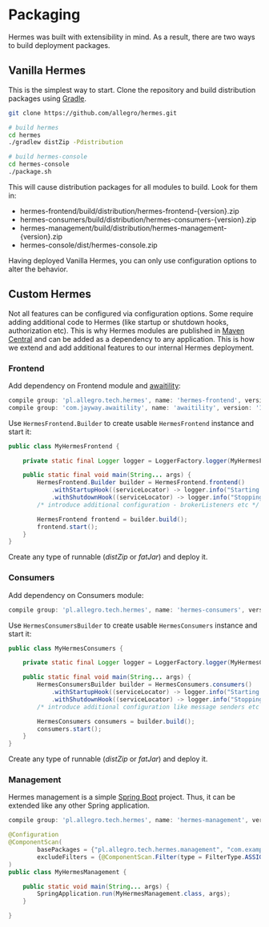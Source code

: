 # Packaging

Hermes was built with extensibility in mind. As a result, there are two ways to build deployment packages.

## Vanilla Hermes

This is the simplest way to start. Clone the repository and build distribution packages using [Gradle](http://gradle.org).

```bash
git clone https://github.com/allegro/hermes.git

# build hermes
cd hermes
./gradlew distZip -Pdistribution

# build hermes-console
cd hermes-console
./package.sh
```

This will cause distribution packages for all modules to build. Look for them in:

* hermes-frontend/build/distribution/hermes-frontend-{version}.zip
* hermes-consumers/build/distribution/hermes-consumers-{version}.zip
* hermes-management/build/distribution/hermes-management-{version}.zip
* hermes-console/dist/hermes-console.zip

Having deployed Vanilla Hermes, you can only use configuration options to alter the behavior.

## Custom Hermes

Not all features can be configured via configuration options. Some require adding additional code to Hermes (like startup
or shutdown hooks, authorization etc). This is why Hermes modules are published in [Maven Central](http://maven.org) and
can be added as a dependency to any application. This is how we extend and add additional features to our internal Hermes
deployment.

### Frontend

Add dependency on Frontend module and [awaitility](https://github.com/jayway/awaitility):

```groovy
compile group: 'pl.allegro.tech.hermes', name: 'hermes-frontend', version: versions.hermes
compile group: 'com.jayway.awaitility', name: 'awaitility', version: '1.6.1'
```

Use `HermesFrontend.Builder` to create usable `HermesFrontend` instance and start it:

```java
public class MyHermesFrontend {

    private static final Logger logger = LoggerFactory.logger(MyHermesFrontend.class);

    public static final void main(String... args) {
        HermesFrontend.Builder builder = HermesFrontend.frontend()
            .withStartupHook((serviceLocator) -> logger.info("Starting MyHermes"))
            .withShutdownHook((serviceLocator) -> logger.info("Stopping MyHermes"));
        /* introduce additional configuration - brokerListeners etc */

        HermesFrontend frontend = builder.build();
        frontend.start();
    }
}
```

Create any type of runnable (*distZip* or *fatJar*) and deploy it.

### Consumers

Add dependency on Consumers module:

```groovy
compile group: 'pl.allegro.tech.hermes', name: 'hermes-consumers', version: versions.hermes
```

Use `HermesConsumersBuilder` to create usable `HermesConsumers` instance and start it:

```java
public class MyHermesConsumers {

    private static final Logger logger = LoggerFactory.logger(MyHermesConsumers.class);

    public static final void main(String... args) {
        HermesConsumersBuilder builder = HermesConsumers.consumers()
            .withStartupHook((serviceLocator) -> logger.info("Starting MyHermes"))
            .withShutdownHook((serviceLocator) -> logger.info("Stopping MyHermes"));
        /* introduce additional configuration like message senders etc */

        HermesConsumers consumers = builder.build();
        consumers.start();
    }
}
```

Create any type of runnable (*distZip* or *fatJar*) and deploy it.

### Management

Hermes management is a simple [Spring Boot](http://projects.spring.io/spring-boot/) project. Thus, it can be extended
like any other Spring application.

```groovy
compile group: 'pl.allegro.tech.hermes', name: 'hermes-management', version: versions.hermes
```

```java
@Configuration
@ComponentScan(
        basePackages = {"pl.allegro.tech.hermes.management", "com.example.my-hermes.management"},
        excludeFilters = {@ComponentScan.Filter(type = FilterType.ASSIGNABLE_TYPE, value = HermesManagement.class)}
)
public class MyHermesManagement {

    public static void main(String... args) {
        SpringApplication.run(MyHermesManagement.class, args);
    }

}
```
